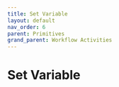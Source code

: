 ```yaml
---
title: Set Variable
layout: default
nav_order: 6
parent: Primitives
grand_parent: Workflow Activities
---
```


# Set Variable

